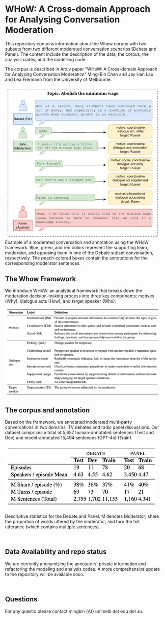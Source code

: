 # WHoW: A Cross-domain Approach for Analysing Conversation Moderation

This repository contains information about the Whow corpus with two subsets from two different moderated conversation scenarios (Debata and Panel). The content include the description of the data, the corpus, the analysis codes, and the modelling code.

The corpus is described in Arxiv paper "WHoW: A Cross-domain Approach for Analysing Conversation
Moderation" Ming-Bin Chen and Jey Han Lau and Lea Frermann from the University of Melbourne.

<img src="./material/demo.png">
Example of a moderated conversation and annotation using the WHoW framework. Blue, green, and red colors represent the supporting team, moderator, and opposing team in one of the Debate subset conversation, respectively. The peach-colored boxes contain the annotations for the corresponding moderator sentences.

<br>

## The Whow Framework

We introduce WHoW: an analytical framework that breaks down the moderation decision-making process into three key components: motives (Why), dialogue acts (How), and target speaker (Who).

<img src="./material/label_def.png">


<br>

## The corpus and annotation

Based on the framework, we annotated moderated multi-party conversations in two domains: TV debates and radio panel discussions. Our dataset comprises a total of 5,657 human-annotated sentences (Test and Dev) and model-annotated 15,494 sentences (GPT-4o) (Train).

<img src="./material/descriptive.png">

Descriptive statistics for the Debate and Panel. M denotes Moderator; share the proportion of words uttered by the moderator; and turn the full utterance (which contains multiple sentences).


<br>

## Data Availability and repo status

We are currently anonymizing the annotators' private information and refactoring the modeling and analysis codes. A more comprehensive update to the repository will be available soon.

<br>


## Questions

For any questio please contact mingbin {At} unimelb dot edu dot au.